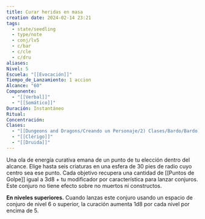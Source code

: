 ```yaml
---
title: Curar heridas en masa
creation date: 2024-02-14 23:21
tags:
  - state/seedling
  - type/note
  - conj/lv5
  - c/bar
  - c/cle
  - c/dru
aliases: 
Nivel: 5
Escuela: "[[Evocación]]"
Tiempo_de_Lanzamiento: 1 accion
Alcance: "60"
Componente:
  - "[[Verbal]]"
  - "[[Somático]]"
Duración: Instantáneo
Ritual: 
Concentración: 
Clases:
  - "[[Dungeons and Dragons/Creando un Personaje/2) Clases/Bardo/Bardo]]"
  - "[[Clérigo]]"
  - "[[Druida]]"
---
```

Una ola de energía curativa emana de un punto de tu elección dentro del alcance. Elige hasta seis criaturas en una esfera de 30 pies de radio cuyo centro sea ese punto. Cada objetivo recupera una cantidad de [[Puntos de Golpe]] igual a 3d8 + tu modificador por característica para lanzar conjuros. Este conjuro no tiene efecto sobre no muertos ni constructos.

**En niveles superiores.** Cuando lanzas este conjuro usando un espacio de conjuro de nivel 6 o superior, la curación aumenta 1d8 por cada nivel por encima de 5.